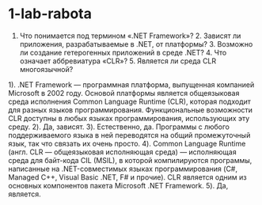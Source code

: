 # 1-lab-rabota
1. Что понимается под термином «.NET Framework»? 2. Зависят ли приложения, разрабатываемые в .NET, от платформы? 3. Возможно ли создание гетерогенных приложений в среде .NET? 4. Что означает аббревиатура «CLR»? 5. Является ли среда CLR многоязычной? 

1). .NET Framework — программная платформа, выпущенная компанией Microsoft в 2002 году. Основой платформы является общеязыковая среда исполнения Common Language Runtime (CLR), которая подходит для разных языков программирования. Функциональные возможности CLR доступны в любых языках программирования, использующих эту среду. 2). Да, зависят. 3). Естественно, да. Программы с любого поддерживаемого языка в ней переводятся на общий промежуточный язык, так что связать их очень просто. 4). Common Language Runtime (англ. CLR — общеязыковая исполняющая среда) — исполняющая среда для байт-кода CIL (MSIL), в которой компилируются программы, написанные на .NET-совместимых языках программирования (C#, Managed C++, Visual Basic .NET, F# и прочие). CLR является одним из основных компонентов пакета Microsoft .NET Framework. 5). Да, является.
